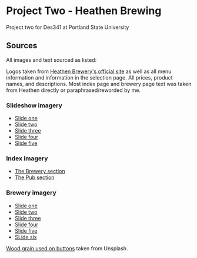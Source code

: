 # Project Two - Heathen Brewing
Project two for Des341 at Portland State University

## Sources
All images and text sourced as listed:

Logos taken from [Heathen Brewery's official site](https://heathenbrewing.com/) as well as all menu information and information in the selection page. All prices, product names, and descriptions. Most index page and brewery page text was taken from Heathen directly or paraphrased/reworded by me.

   ### Slideshow imagery
  - [Slide one](https://www.visitvancouverusa.com/listing/heathen-brewing-feral-public-house/2309/)
  - [Slide two](https://scontent-sea1-1.xx.fbcdn.net/v/t1.0-9/62525721_10157460756911018_2096399633398890496_o.jpg?_nc_cat=108&_nc_ohc=buVpEIY3NrgAQn9XMucMLby0a-AOOxcQbBDiIgY-73TNBehw3Zxh__xSA&_nc_ht=scontent-sea1-1.xx&oh=0c9b2a8f3401fab53f78aeb673eea3b7&oe=5E894FA2)
  - [Slide three](https://www.instagram.com/p/B3fJ0q9Ffux/?utm_source=ig_web_button_share_sheet)
  - [Slide four](https://unsplash.com/photos/9EY5ckCX9iQ)
  - [Slide five](https://www.wweek.com/bars/beer/2017/02/28/need-a-mojito-sour-heathen-brewings-got-your-back/)

  ### Index imagery
  
  - [The Brewery section](https://www.yelp.com/biz_photos/heathen-brewing-vancouver?select=gt7yDC74sNwx2c4vBtOOvA&utm_campaign=www_photo_share_popup&utm_medium=copy_link&utm_source=(direct))
  - [The Pub section](https://www.yelp.com/biz_photos/heathen-brewing-feral-public-house-vancouver?select=bE7Lkjq2TEdCfU_Be-BBkQ&utm_campaign=www_photo_share_popup&utm_medium=copy_link&utm_source=(direct))

  ### Brewery imagery
  
  - [Slide one](https://www.wweek.com/bars/beer/2017/02/28/need-a-mojito-sour-heathen-brewings-got-your-back/)
  - [Slide two](https://heathenbrewing.com/contact/)
  - [Slide three](https://unsplash.com/photos/NCmog4xinew)
  - [Slide four](https://www.instagram.com/p/Bvz2uPLD3B3/)
  - [Slide five](https://unsplash.com/photos/xD5SWy7hMbw)
  - [SLide six](https://www.wweek.com/bars/beer/2017/02/28/need-a-mojito-sour-heathen-brewings-got-your-back/)
  
[Wood grain used on buttons](https://unsplash.com/photos/5fIoyoKlz7A) taken from Unsplash.
